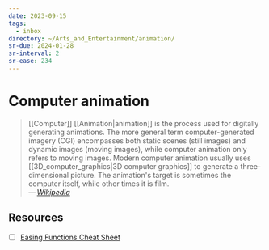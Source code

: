 ```yaml
---
date: 2023-09-15
tags:
  - inbox
directory: ~/Arts_and_Entertainment/animation/
sr-due: 2024-01-28
sr-interval: 2
sr-ease: 234
---
```


# Computer animation

> [[Computer]] [[Animation|animation]] is the process used for digitally
> generating animations. The more general term computer-generated imagery (CGI)
> encompasses both static scenes (still images) and dynamic images (moving
> images), while computer animation only refers to moving images. Modern
> computer animation usually uses [[3D_computer_graphics|3D computer graphics]]
> to generate a three-dimensional picture. The animation's target is sometimes
> the computer itself, while other times it is film.\
> — <cite>[Wikipedia](https://en.wikipedia.org/wiki/Computer_animation)</cite>

## Resources

- [ ] [Easing Functions Cheat Sheet](https://easings.net/)
